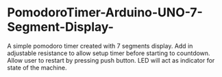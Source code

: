 # PomodoroTimer-Arduino-UNO-7-Segment-Display-
A simple pomodoro timer created with 7 segments display. Add in adjustable resistance to allow setup timer before starting to countdown. Allow user to restart by pressing push button. LED will act as indicator for state of the machine.
